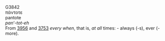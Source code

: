 <body>
  <p>G3842<br>  πάντοτε  <br> pantote  <br><i>pan‘-tot-eh </i><br>From <a href="g3956.htm">3956</a> and <a href="g3753.htm">3753</a>  <i>every</i> <i>when</i>, that is, <i>at</i> <i>all</i> times: - always (-s), ever (-more).<br></p>
 </body>
